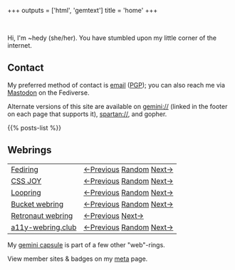 +++
outputs = ['html', 'gemtext']
title = 'home'
+++

<br/>

Hi, I'm ~hedy (she/her). You have stumbled upon my little corner of the
internet.

## Contact

My preferred method of contact is
<a rel="me" href="mailto:hedy.dev@protonmail.com">email</a>
(<a href="https://meta.sr.ht/~hedy.pgp">PGP</a>); you can also reach me
via <a rel="me" href="https://tilde.zone/@hedy">Mastodon</a> on the
Fediverse.

Alternate versions of this site are available on
[gemini://](https://geminiprotocol.net) (linked in the footer on each
page that supports it),
[spartan://](https://portal.mozz.us/gemini/spartan.mozz.us), and gopher.

{{% posts-list %}}

## Webrings

<table class="webrings">
<tbody>
<tr>
<td><a href="https://fediring.net">Fediring</a></td>
<td>
<a referrerpolicy="strict-origin" href="https://fediring.net/previous?host=home.hedy.dev">←Previous</a>
<a referrerpolicy="strict-origin" href="https://fediring.net/random">Random</a>
<a referrerpolicy="strict-origin" href="https://fediring.net/next?host=home.hedy.dev">Next→</a>
</td>
</tr>
<tr>
<td><a href="https://cs.sjoy.lol/">CSS JOY</a></td>
<td>
<a referrerpolicy="strict-origin" href="https://webri.ng/webring/cssjoy/previous?via=https://home.hedy.dev/">←Previous</a>
<a referrerpolicy="strict-origin" href="https://webri.ng/webring/cssjoy/random?via=https://home.hedy.dev/">Random</a>
<a referrerpolicy="strict-origin" href="https://webri.ng/webring/cssjoy/next?via=https://home.hedy.dev/">Next→</a>
</td>
</tr>
<tr>
<td><a href="https://loop.graycot.dev/webring.html?action=home">Loopring</a></td>
<td>
<a referrerpolicy="strict-origin" href="https://loop.graycot.dev/webring.html?action=prev">←Previous</a>
<a referrerpolicy="strict-origin" href="https://loop.graycot.dev/webring.html?action=rand">Random</a>
<a referrerpolicy="strict-origin" href="https://loop.graycot.dev/webring.html?action=next">Next→</a>
</td>
</tr>
<tr>
<td><a href="https://webring.bucketfish.me/">Bucket webring</a></td>
<td>
<a referrerpolicy="strict-origin" href="https://webring.bucketfish.me/redirect.html?to=prev&name=~hedy">←Previous</a>
<a referrerpolicy="strict-origin" href="https://webring.bucketfish.me/redirect.html?to=random&name=~hedy">Random</a>
<a referrerpolicy="strict-origin" href="https://webring.bucketfish.me/redirect.html?to=next&name=~hedy">Next→</a>
</td>
</tr>
<tr>
<td><a href="https://webring.dinhe.net/">Retronaut webring</a></td>
<td>
<a referrerpolicy="strict-origin" href="https://webring.dinhe.net/prev/https://home.hedy.dev/">←Previous</a>
<a referrerpolicy="strict-origin" href="https://webring.dinhe.net/next/https://home.hedy.dev/">Next→</a>
</td>
</tr>
<tr>
<td><a href="https://a11y-webring.club/">a11y-webring.club</a></td>
<td>
<a referrerpolicy="strict-origin" href="https://a11y-webring.club/prev">←Previous</a>
<a referrerpolicy="strict-origin" href="https://a11y-webring.club/random">Random</a>
<a referrerpolicy="strict-origin" href="https://a11y-webring.club/next">Next→</a>
</td>
</tr>
</tbody>
</table>

My [gemini capsule](gemini://gmi.hedy.dev/) is part of a few other "web"-rings.

View member sites & badges on my [meta](/meta/) page.
